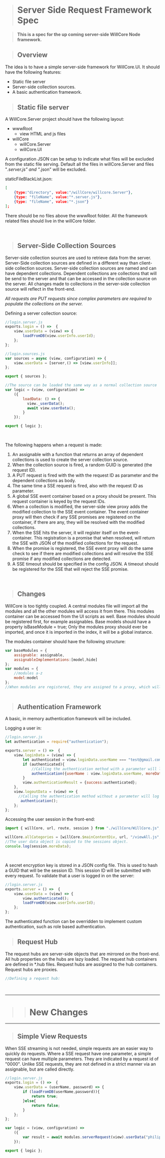 ﻿># Server Side Request Framework Spec

>#### This is a spec for the up coming server-side WillCore Node framework.

>## Overview

The idea is to have a simple server-side framework for WillCore.UI. It should have the following features:

* Static file server
* Server-side collection sources.
* A basic authentication framework.

>## Static file server

A WillCore.Server project should have the following layout:

* wwwRoot  
  * view HTML and js files <br/>
* willCore <br/>
  * willCore.Server <br/>
  * willCore.UI

A configuration JSON can be setup to indicate what files will be excluded from the static file serving. Default all the files in willCore.Server and files "*.server.js" and "*.json" will be excluded.

staticFileBlackList.json:
```json
[
    {type:"directory", value:"/willCore/willcore.Server"},
    {type: "fileName", value:"*.server.js"},
    {type: "fileName", value:"*.json"}
];
```

There should be no files above the wwwRoot folder. All the framework related files should live in the willCore folder.

 <br/>

>## Server-Side Collection Sources

Server-side collection sources are used to retrieve data from the server. Server-Side collection sources are defined in a different way than client-side collection sources. Server-side collection sources are
named and can have dependent collections. Dependent collections are collections that will be send to the server and that can be accessed in the collection source on the server. All changes made to collections
in the server-side collection source will reflect in the front-end.

*All requests are PUT requests since complex parameters are required to populate the collections on the server.*

Defining a server collection source:

```javascript
//login.server.js
exports.login = () =>  {
    view.userData = (view) => {
        loadFromDB(view.userInfo.userId);
    };
};
```

```javascript
//login.sources.js
var sources = async (view, configuration) => {
    view.userData = [server,() => [view.userInfo]];
};

export { sources };
```

```javascript
//The source can be loaded the same way as a normal collection source
var logic = (view, configuration) =>
    ({
        loadData: () => {
          view._userData();
          await view.userData();
        }
    });

export { logic };
```

 <br/>

The following happens when a request is made:

1. An assignable with a function that returns an array of dependent collections is used to create the server collection source.
2. When the collection source is fired, a random GUID is generated (the request ID).
3. A PUT request is fired with the with the request ID as parameter and the dependent collections as body.
4. The same time a SSE request is fired, also with the request ID as parameter.
5. A global SSE event container based on a proxy should be present. This request container is keyed by the request IDs.
6. When a collection is modified, the server-side view proxy adds the modified collection to the SSE event container. The event container proxy will then check if any SSE promises are registered on the container, if there are any, they will be resolved with the modified collections.
7. When the SSE hits the server, it will register itself on the event-container. This registration is a promise that when resolved, will return the SSE with JSON of the modified collections for the request.
8. When the promise is registered, the SSE event proxy will do the same check to see if there are modified collections and will resolve the SSE promise if any modified collections are detected. 
9. A SSE timeout should be specified in the config JSON. A timeout should be registered for the SSE that will reject the SSE promise.


 <br/>




>## Changes

WillCore is too tightly coupled. A central modules file will import all the modules and all the other modules will access it from there. This modules container can be accessed from the UI scripts as well. Base modules should be registered first,
for example assignables. Base models should have a property isBaseModule = true; Only the modules proxy should ever be imported, and once it is imported in the index, it will be a global instance.

The modules container should have the following structure:

```javascript
var baseModules = {
    assignable: assignable,
    assignableImplementations:[model,hide]
};
var modules = {
    //modules a-z
    model:model
};
//When modules are registered, they are assigned to a proxy, which will do the necessary assignment to the containers:
 

```


>## Authentication Framework

A basic, in memory authentication framework will be included.

Logging a user in:

```javascript
//login.server.js
let authentication = require("authentication");

exports.server = () =>  {
    view.loginData = (view) => {
        let authenticated = view.loginData.userName === "test@gmail.com" && view.loginData.password === "mypassword" ? true : false;
        if (authenticated){
            //Calling the authentication method with a parameter will log a user in.
            authentication({userName : view.loginData.userName, moreData: "my data"});
        }
        view.authenticationResult = {success:authenticated};
    },
    view.logoutData = (view) => {
      //Calling the authentication method without a parameter will log the user out.
       authentication();
    };
};
```

Accessing the user session in the front-end:
```javascript
import { willCore, url, route, session } from "./willCore/WillCore.js";

willCore.allCategories = [willCore.$mainContentDiv, url, "/viewAll.js", url, "/viewAll.html", route, "/categories", x => session.authenticated];
//The user data object is copied to the sessions object.
console.log(session.moreData);
```

<br/>

A secret encryption key is stored in a JSON config file. This is used to hash a GUID that will be the session ID. This session ID will be submitted with every request. To validate that a user is logged in
on the server:

```javascript
//login.server.js
exports.server = () =>  {
    view.userData = (view) => {
        view.authenticated();
        loadFromDB(view.userInfo.userId);
    };
};
```

The authenticated function can be overridden to implement custom authentication, such as role based authentication.

>## Request Hub

The request hubs are server-side objects that are mirrored on the front-end. All hub properties on the hubs are lazy loaded. The request hub containers are defined in *.hub files. Request hubs are assigned to the hub containers.
Request hubs are proxies.

```javascript
//Defining a request hub:

```

<br/>

___
>># New Changes
___

>## Simple View Requests
When SSE streaming is not needed, simple requests are an easier way to quickly do requests. Where a SSE request have one parameter, a simple request can have multiple parameters. They are indicated by a request id of "0000". Unlike SSE requests,
they are not defined in a strict manner via an assignable, but are called directly.

```javascript
//login.server.js
exports.login = () =>  {
    view.userData = (userName, password) => {
        if (loadFromDB(userName,password)){
            return true;
        }else{
            return false;
        }
    };
};
```

```javascript
var logic = (view, configuration) =>
    ({
        var result = await modules.serverRequest(view).userData("philip","password");
    });

export { logic };
```